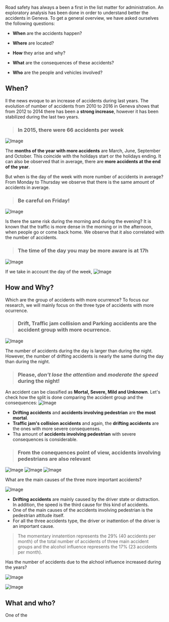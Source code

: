 

Road safety has always a been a first in the list matter for administration. An exploratory analysis has been done in order to understand better the accidents in Geneva. To get a general overview, we have asked ourselves the following questions:
* **When** are the accidents happen?

* **Where** are located?

* **How** they arise and why?

* **What** are the consequences of these accidents?

* **Who** are the people and vehicles involved?


## When?
ll the news evoque to an increase of accidents during last years. The evolution of number of accidents from 2010 to 2016 in Geneva shows that from 2012 to 2014 there has been a **strong increase**, however it has been stabilized during the last two years.

> ### In 2015, there were 66 accidents per week
![Image](../img/acc_year.png)

The **months of the year with more accidents** are March, June, September and October. This coincide with the holidays start or the holidays ending. It can also be observed that in average, there are **more accidents at the end of the year**.

But when is the day of the week with more number of accidents in average? From Monday to Thursday we observe that there is the same amount of accidents in average.
> ### **Be careful** on Friday!
![Image](../img/acc_weekday.png)

Is there the same risk during the morning and during the evening? It is known that the traffic is more dense in the morning or in the afternoon, when people go or come back home. We observe that it also correlated with the number of accidents.
> ### The time of the day you may be more aware is at 17h
![Image](../img/acc_hour.png)

If we take in account the day of the week,
![Image](../img/dayhour_all.png)

## How and Why?
Which are the group of accidents with more ocurrence? To focus our research, we will mainly focus on the three type of accidents with more ocurrence.
> ### Drift, Traffic jam collision and Parking accidents are the accident group with more ocurrence.
![Image](../img/acc_gr.png)

The number of accidents during the day is larger than during the night. However, the number of drifting accidents is nearly the same during the day than during the night.
> ### Please, _don't lose the attention_ and _moderate the speed_ during the night!

An accident can be classified as **Mortal, Severe, Mild and Unknown**. Let's check how the split is done comparing the accident group and the consequences:
![Image](../img/acc_gr_con.png)
* **Drifting accidents** and **accidents involving pedestrian** are **the most mortal**.
* **Traffic jam's collision accidents** and again, the **drifting accidents** are the ones with more severe consequenses.
* Tha amount of **accidents involving pedestrian** with severe consequences is considerable.

> ### From the conequences point of view, accidents involving pedestrians are also relevant


![Image](../img/dayhour_drift.png)
![Image](../img/dayhour_pedestrians.png)
![Image](../img/dayhour_traffic.png)

What are the main causes of the three more important accidents?

![Image](../img/acc_gr_causeg.png)
* **Drifting accidents** are mainly caused by the driver state or distraction. In addition, the speed is the third cause for this kind of accidents.
* One of the main causes of the accidents involving pedestrian is the pedestrian attitude itself.
* For all the three accidents type, the driver or inattention of the driver is an important cause.

> The momentary innatention represents the 29% (40 accidents per month) of the total number of accidents of three main accident groups and the alcohol influence represents the 17% (23 accidents per month).

Has the number of accidents due to the alchool influence increased during the years?

![Image](../img/acc_alc_hour.png)

![Image](../img/acc_alc_weekday.png)

## What and who?
One of the
